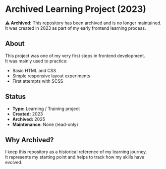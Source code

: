# Archived Learning Project (2023)

⚠️ **Archived:** This repository has been archived and is no longer maintained.  
It was created in 2023 as part of my early frontend learning process.  

## About
This project was one of my very first steps in frontend development.  
It was mainly used to practice:
- Basic HTML and CSS
- Simple responsive layout experiments
- First attempts with SCSS

## Status
- **Type:** Learning / Training project  
- **Created:** 2023  
- **Archived:** 2025  
- **Maintenance:** None (read-only)  

## Why Archived?
I keep this repository as a historical reference of my learning journey.  
It represents my starting point and helps to track how my skills have evolved.  

